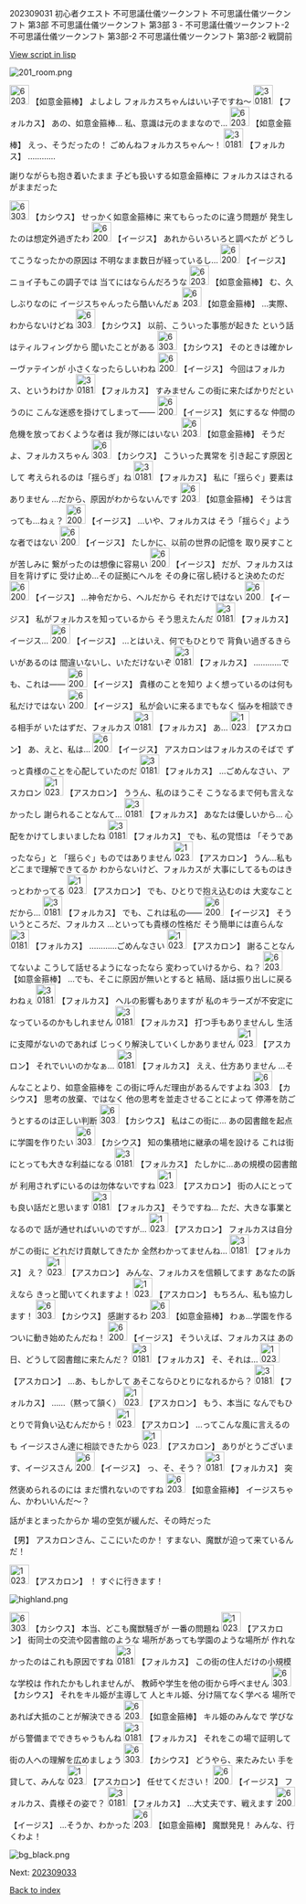202309031 初心者クエスト 不可思議仕儀ツークンフト 不可思議仕儀ツークンフト 第3部 不可思議仕儀ツークンフト 第3部 3 - 不可思議仕儀ツークンフト-2 不可思議仕儀ツークンフト 第3部-2 不可思議仕儀ツークンフト 第3部-2 戦闘前

[View script in lisp](../scripts/202309031.txt)

![201_room.png](../images/backgrounds/201_room.png)

<img src="../images/units/6203121.png" alt="6203121.png" height="34"/>
【如意金箍棒】
よしよし
フォルカスちゃんはいい子ですね～

<img src="../images/units/301811.png" alt="301811.png" height="34"/>
【フォルカス】
あの、如意金箍棒…
私、意識は元のままなので…

<img src="../images/units/6203121.png" alt="6203121.png" height="34"/>
【如意金箍棒】
えっ、そうだったの！
ごめんねフォルカスちゃん～！

<img src="../images/units/301811.png" alt="301811.png" height="34"/>
【フォルカス】
…………

謝りながらも抱き着いたまま
子ども扱いする如意金箍棒に
フォルカスはされるがままだった

<img src="../images/units/6303121.png" alt="6303121.png" height="34"/>
【カシウス】
せっかく如意金箍棒に
来てもらったのに違う問題が
発生したのは想定外過ぎたわ

<img src="../images/units/62000111.png" alt="62000111.png" height="34"/>
【イージス】
あれからいろいろと調べたが
どうしてこうなったかの原因は
不明なまま数日が経っているし…

<img src="../images/units/62000111.png" alt="62000111.png" height="34"/>
【イージス】
ニョイ子もこの調子では
当てにはならんだろうな

<img src="../images/units/6203121.png" alt="6203121.png" height="34"/>
【如意金箍棒】
む、久しぶりなのに
イージスちゃんったら酷いんだぁ

<img src="../images/units/6203121.png" alt="6203121.png" height="34"/>
【如意金箍棒】
…実際、わからないけどね

<img src="../images/units/6303121.png" alt="6303121.png" height="34"/>
【カシウス】
以前、こういった事態が起きた
という話はティルフィングから
聞いたことがある

<img src="../images/units/6303121.png" alt="6303121.png" height="34"/>
【カシウス】
そのときは確かレーヴァテインが
小さくなったらしいわね

<img src="../images/units/62000111.png" alt="62000111.png" height="34"/>
【イージス】
今回はフォルカス、というわけか

<img src="../images/units/301811.png" alt="301811.png" height="34"/>
【フォルカス】
すみません
この街に来たばかりだというのに
こんな迷惑を掛けてしまって――

<img src="../images/units/62000111.png" alt="62000111.png" height="34"/>
【イージス】
気にするな
仲間の危機を放っておくような者は
我が隊にはいない

<img src="../images/units/6203121.png" alt="6203121.png" height="34"/>
【如意金箍棒】
そうだよ、フォルカスちゃん

<img src="../images/units/6303121.png" alt="6303121.png" height="34"/>
【カシウス】
こういった異常を
引き起こす原因として
考えられるのは「揺らぎ」ね

<img src="../images/units/301811.png" alt="301811.png" height="34"/>
【フォルカス】
私に「揺らぐ」要素はありません
…だから、原因がわからないんです

<img src="../images/units/6203121.png" alt="6203121.png" height="34"/>
【如意金箍棒】
そうは言っても…ねぇ？

<img src="../images/units/62000111.png" alt="62000111.png" height="34"/>
【イージス】
…いや、フォルカスは
そう「揺らぐ」ような者ではない

<img src="../images/units/62000111.png" alt="62000111.png" height="34"/>
【イージス】
たしかに、以前の世界の記憶を
取り戻すことが苦しみに
繋がったのは想像に容易い

<img src="../images/units/62000111.png" alt="62000111.png" height="34"/>
【イージス】
だが、フォルカスは目を背けずに
受け止め…その証拠にヘルを
その身に宿し続けると決めたのだ

<img src="../images/units/62000111.png" alt="62000111.png" height="34"/>
【イージス】
…神令だから、ヘルだから
それだけではない

<img src="../images/units/62000111.png" alt="62000111.png" height="34"/>
【イージス】
私がフォルカスを知っているから
そう思えたんだ

<img src="../images/units/301811.png" alt="301811.png" height="34"/>
【フォルカス】
イージス…

<img src="../images/units/62000111.png" alt="62000111.png" height="34"/>
【イージス】
…とはいえ、何でもひとりで
背負い過ぎるきらいがあるのは
間違いないし、いただけないぞ

<img src="../images/units/301811.png" alt="301811.png" height="34"/>
【フォルカス】
…………でも、これは――

<img src="../images/units/62000111.png" alt="62000111.png" height="34"/>
【イージス】
貴様のことを知り
よく想っているのは何も
私だけではない

<img src="../images/units/62000111.png" alt="62000111.png" height="34"/>
【イージス】
私が会いに来るまでもなく
悩みを相談できる相手が
いたはずだ、フォルカス

<img src="../images/units/301811.png" alt="301811.png" height="34"/>
【フォルカス】
あ…

<img src="../images/units/102311.png" alt="102311.png" height="34"/>
【アスカロン】
あ、えと、私は…

<img src="../images/units/62000111.png" alt="62000111.png" height="34"/>
【イージス】
アスカロンはフォルカスのそばで
ずっと貴様のことを心配していたのだ

<img src="../images/units/301811.png" alt="301811.png" height="34"/>
【フォルカス】
…ごめんなさい、アスカロン

<img src="../images/units/102311.png" alt="102311.png" height="34"/>
【アスカロン】
ううん、私のほうこそ
こうなるまで何も言えなかったし
謝られることなんて…

<img src="../images/units/301811.png" alt="301811.png" height="34"/>
【フォルカス】
あなたは優しいから…
心配をかけてしまいましたね

<img src="../images/units/301811.png" alt="301811.png" height="34"/>
【フォルカス】
でも、私の覚悟は
「そうであったなら」と
「揺らぐ」ものではありません

<img src="../images/units/102311.png" alt="102311.png" height="34"/>
【アスカロン】
うん…私もどこまで理解できてるか
わからないけど、フォルカスが
大事にしてるものはきっとわかってる

<img src="../images/units/102311.png" alt="102311.png" height="34"/>
【アスカロン】
でも、ひとりで抱え込むのは
大変なことだから…

<img src="../images/units/301811.png" alt="301811.png" height="34"/>
【フォルカス】
でも、これは私の――

<img src="../images/units/62000111.png" alt="62000111.png" height="34"/>
【イージス】
そういうところだ、フォルカス
…といっても貴様の性格だ
そう簡単には直らんな

<img src="../images/units/301811.png" alt="301811.png" height="34"/>
【フォルカス】
…………ごめんなさい

<img src="../images/units/102311.png" alt="102311.png" height="34"/>
【アスカロン】
謝ることなんてないよ
こうして話せるようになったなら
変わっていけるから、ね？

<img src="../images/units/6203121.png" alt="6203121.png" height="34"/>
【如意金箍棒】
…でも、そこに原因が無いとすると
結局、話は振り出しに戻るわねぇ

<img src="../images/units/301811.png" alt="301811.png" height="34"/>
【フォルカス】
ヘルの影響もありますが
私のキラーズが不安定に
なっているのかもしれません

<img src="../images/units/301811.png" alt="301811.png" height="34"/>
【フォルカス】
打つ手もありませんし
生活に支障がないのであれば
じっくり解決していくしかありません

<img src="../images/units/102311.png" alt="102311.png" height="34"/>
【アスカロン】
それでいいのかなぁ…

<img src="../images/units/301811.png" alt="301811.png" height="34"/>
【フォルカス】
ええ、仕方ありません
…そんなことより、如意金箍棒を
この街に呼んだ理由があるんですよね

<img src="../images/units/6303121.png" alt="6303121.png" height="34"/>
【カシウス】
思考の放棄、ではなく
他の思考を並走させることによって
停滞を防ごうとするのは正しい判断

<img src="../images/units/6303121.png" alt="6303121.png" height="34"/>
【カシウス】
私はこの街に…
あの図書館を起点に学園を作りたい

<img src="../images/units/6303121.png" alt="6303121.png" height="34"/>
【カシウス】
知の集積地に継承の場を設ける
これは街にとっても大きな利益になる

<img src="../images/units/301811.png" alt="301811.png" height="34"/>
【フォルカス】
たしかに…あの規模の図書館が
利用されずにいるのは勿体ないですね

<img src="../images/units/102311.png" alt="102311.png" height="34"/>
【アスカロン】
街の人にとっても良い話だと思います

<img src="../images/units/301811.png" alt="301811.png" height="34"/>
【フォルカス】
そうですね…
ただ、大きな事業となるので
話が通せればいいのですが…

<img src="../images/units/102311.png" alt="102311.png" height="34"/>
【アスカロン】
フォルカスは自分がこの街に
どれだけ貢献してきたか
全然わかってませんね…

<img src="../images/units/301811.png" alt="301811.png" height="34"/>
【フォルカス】
え？

<img src="../images/units/102311.png" alt="102311.png" height="34"/>
【アスカロン】
みんな、フォルカスを信頼してます
あなたの訴えなら
きっと聞いてくれますよ！

<img src="../images/units/102311.png" alt="102311.png" height="34"/>
【アスカロン】
もちろん、私も協力します！

<img src="../images/units/6303121.png" alt="6303121.png" height="34"/>
【カシウス】
感謝するわ

<img src="../images/units/6203121.png" alt="6203121.png" height="34"/>
【如意金箍棒】
わぁ…学園を作る
ついに動き始めたんだね！

<img src="../images/units/62000111.png" alt="62000111.png" height="34"/>
【イージス】
そういえば、フォルカスは
あの日、どうして図書館に来たんだ？

<img src="../images/units/301811.png" alt="301811.png" height="34"/>
【フォルカス】
そ、それは…

<img src="../images/units/102311.png" alt="102311.png" height="34"/>
【アスカロン】
…あ、もしかして
あそこならひとりになれるから？

<img src="../images/units/301811.png" alt="301811.png" height="34"/>
【フォルカス】
……（黙って頷く）

<img src="../images/units/102311.png" alt="102311.png" height="34"/>
【アスカロン】
もう、本当に
なんでもひとりで背負い込むんだから！

<img src="../images/units/102311.png" alt="102311.png" height="34"/>
【アスカロン】
…ってこんな風に言えるのも
イージスさん達に相談できたから

<img src="../images/units/102311.png" alt="102311.png" height="34"/>
【アスカロン】
ありがとうございます、イージスさん

<img src="../images/units/62000111.png" alt="62000111.png" height="34"/>
【イージス】
っ、そ、そう？

<img src="../images/units/301811.png" alt="301811.png" height="34"/>
【フォルカス】
突然褒められるのには
まだ慣れないのですね

<img src="../images/units/6203121.png" alt="6203121.png" height="34"/>
【如意金箍棒】
イージスちゃん、かわいいんだ～？

話がまとまったからか
場の空気が緩んだ、その時だった

【男】
アスカロンさん、ここにいたのか！
すまない、魔獣が迫って来ているんだ！

<img src="../images/units/102311.png" alt="102311.png" height="34"/>
【アスカロン】
！
すぐに行きます！

![highland.png](../images/backgrounds/highland.png)

<img src="../images/units/6303121.png" alt="6303121.png" height="34"/>
【カシウス】
本当、どこも魔獣騒ぎが
一番の問題ね

<img src="../images/units/102311.png" alt="102311.png" height="34"/>
【アスカロン】
街同士の交流や図書館のような
場所があっても学園のような場所が
作れなかったのはこれも原因ですね

<img src="../images/units/301811.png" alt="301811.png" height="34"/>
【フォルカス】
この街の住人だけの小規模な学校は
作れたかもしれませんが、
教師や学生を他の街から呼べません

<img src="../images/units/6303121.png" alt="6303121.png" height="34"/>
【カシウス】
それをキル姫が主導して
人とキル姫、分け隔てなく学べる
場所であれば大抵のことが解決できる

<img src="../images/units/6203121.png" alt="6203121.png" height="34"/>
【如意金箍棒】
キル姫のみんなで
学びながら警備までできちゃうもんね

<img src="../images/units/301811.png" alt="301811.png" height="34"/>
【フォルカス】
それをこの場で証明して
街の人への理解を広めましょう

<img src="../images/units/6303121.png" alt="6303121.png" height="34"/>
【カシウス】
どうやら、来たみたい
手を貸して、みんな

<img src="../images/units/102311.png" alt="102311.png" height="34"/>
【アスカロン】
任せてください！

<img src="../images/units/62000111.png" alt="62000111.png" height="34"/>
【イージス】
フォルカス、貴様その姿で？

<img src="../images/units/301811.png" alt="301811.png" height="34"/>
【フォルカス】
…大丈夫です、戦えます

<img src="../images/units/62000111.png" alt="62000111.png" height="34"/>
【イージス】
…そうか、わかった

<img src="../images/units/6203121.png" alt="6203121.png" height="34"/>
【如意金箍棒】
魔獣発見！
みんな、行くわよ！

![bg_black.png](../images/backgrounds/bg_black.png)


Next: [202309033](202309033.md)

[Back to index](index.md)
